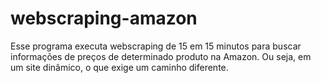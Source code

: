 # webscraping-amazon

Esse programa executa webscraping de 15 em 15 minutos para buscar informações de preços de determinado produto na Amazon. 
Ou seja, em um site dinâmico, o que exige um caminho diferente.
